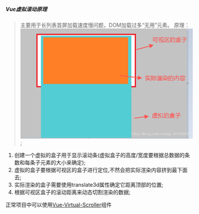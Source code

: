 ##### Vue虚拟滚动原理

> 主要用于长列表首屏加载速度慢问题，DOM加载过多“无用”元素。
> 原理：
![image](image/other/Vue-Virtual-Scroller.png);

1. 创建一个虚拟的盒子用于显示滚动条(虚拟盒子的高度/宽度要根据总数据的条数和每条子元素的大小来确定);
2. 虚拟的盒子要根据可视区的盒子进行定位,不然会把实际渲染内容挤到最下面去;
3. 实际渲染的盒子需要使用translate3d属性确定它距离顶部的位置;
4. 根据可视区盒子的滚动距离来动态切割渲染的数据;

正常项目中可以使用[Vue-Virtual-Scroller](https://github.com/Akryum/vue-virtual-scroller)组件
